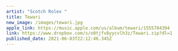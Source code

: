 ```yaml
---
artist: "Scotch Rolex "
title: Tewari
new_image: /images/tewari.jpg
apple_link: https://music.apple.com/us/album/tewari/1555784394
link: https://www.dropbox.com/s/o0tjfv8yycvlh3z/Tewari.zip?dl=1
published_date: 2021-06-03T22:12:46.345Z
---
```

